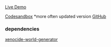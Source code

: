 [Live Demo](https://1c8gs.csb.app/)

[Codesandbox](https://codesandbox.io/s/world-generator-with-react-1c8gs) \*more often updated version
[GitHub](https://github.com/duchu-net/world-generator-client)

### dependencies

[xenocide-world-generator](https://github.com/duchu-net/xenocide-world-generator)
